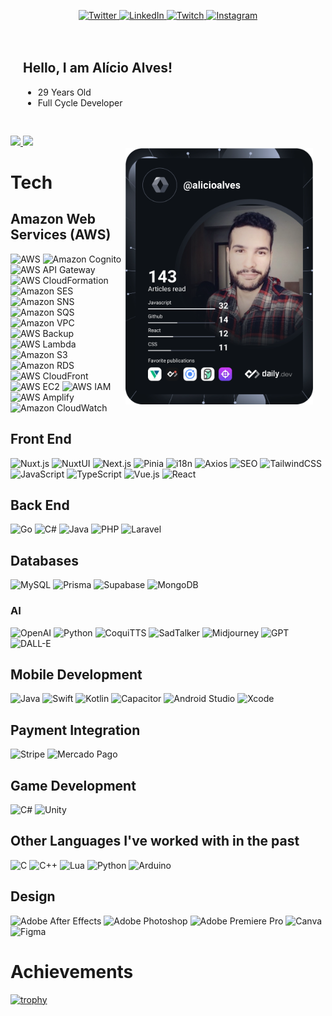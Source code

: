 <div align="left" style="margin-bottom:20px">

 <p align="center"><a href="https://twitter.com/alicioalvesm">
    <img
      src="https://img.shields.io/badge/Twitter-%231DA1F2.svg?style=for-the-badge&logo=Twitter&logoColor=white"
      alt="Twitter"
    />
  </a>
  </a>
  <a href="https://www.linkedin.com/in/al%C3%ADcio-alves-de-mendon%C3%A7a-58114313b/">
    <img
      src="https://img.shields.io/badge/linkedin-%230077B5.svg?style=for-the-badge&logo=linkedin&logoColor=white"
      alt="LinkedIn"
    />
  </a>
    <a href="https://www.twitch.tv/sn0wtv">
    <img
      src="https://img.shields.io/badge/Twitch-%239146FF.svg?style=for-the-badge&logo=Twitch&logoColor=white"
      alt="Twitch"
    />
  </a>
   <a href="https://www.instagram.com/alicio_a/">
    <img
      src="https://img.shields.io/badge/Instagram-%23E4405F.svg?style=for-the-badge&logo=Instagram&logoColor=white"
      alt="Instagram"
    />
  </a>
  </p>



<div style="padding:20px">

## Hello, I am Alício Alves!

- 29 Years Old
- Full Cycle Developer

 <a href="https://app.daily.dev/alicioalves"><img width="300" align="right" src="https://github.com/alicioalves/alicioalves/blob/main/devcard.svg" alt="Alício Alves's Dev Card" style="margin-top:50px;"/></a>

</div>

<div style="margin-top:10px">
<a href="https://github.com/alicioalves">
<img height="200px" w src="https://alicioalves-github-readme-stats.vercel.app/api?username=alicioalves&show_icons=true&theme=jolly&count_private=true?v=1"/>
<img height="200px" src="https://alicioalves-github-readme-stats.vercel.app/api/top-langs/?username=alicioalves&hide=shaderlab,css,hlsl,html,blade&layout=compact&show_icons=true&title_color=FE63D9&icon_color=34abeb&text_color=daf7dc&bg_color=291B3E&card_width=370&langs_count=6&">
</a>
</div>
</div>

<div style="margin-top:20px">

# Tech

## Amazon Web Services (AWS)

![AWS](https://img.shields.io/badge/Amazon%20AWS-%23FF9900.svg?style=for-the-badge&logo=amazon-aws&logoColor=white)
![Amazon Cognito](https://img.shields.io/badge/Amazon%20Cognito-%235A3876.svg?style=for-the-badge&logo=amazon-cognito&logoColor=white)
![AWS API Gateway](https://img.shields.io/badge/AWS%20API%20Gateway-%23FF4F8B.svg?style=for-the-badge&logo=amazon-aws&logoColor=white)
![AWS CloudFormation](https://img.shields.io/badge/AWS%20CloudFormation-%23FF4F8B.svg?style=for-the-badge&logo=amazon-cloudformation&logoColor=white)
![Amazon SES](https://img.shields.io/badge/Amazon%20SES-%23232F3E.svg?style=for-the-badge&logo=amazon-ses&logoColor=white)
![Amazon SNS](https://img.shields.io/badge/Amazon%20SNS-%23FF9900.svg?style=for-the-badge&logo=amazon-sns&logoColor=white)
![Amazon SQS](https://img.shields.io/badge/Amazon%20SQS-%23232F3E.svg?style=for-the-badge&logo=amazon-sqs&logoColor=white)
![Amazon VPC](https://img.shields.io/badge/Amazon%20VPC-%230071C5.svg?style=for-the-badge&logo=amazon-vpc&logoColor=white)
![AWS Backup](https://img.shields.io/badge/AWS%20Backup-%23232F3E.svg?style=for-the-badge&logo=amazon-aws&logoColor=white)
![AWS Lambda](https://img.shields.io/badge/AWS%20Lambda-%23FF9900.svg?style=for-the-badge&logo=aws-lambda&logoColor=white)
![Amazon S3](https://img.shields.io/badge/Amazon%20S3-%23F1502F.svg?style=for-the-badge&logo=amazon-s3&logoColor=white)
![Amazon RDS](https://img.shields.io/badge/Amazon%20RDS-%232178C4.svg?style=for-the-badge&logo=amazon-rds&logoColor=white)
![AWS CloudFront](https://img.shields.io/badge/AWS%20CloudFront-%23F05032.svg?style=for-the-badge&logo=amazon-aws&logoColor=white)
![AWS EC2](https://img.shields.io/badge/AWS%20EC2-%23FF9900.svg?style=for-the-badge&logo=amazon-ec2&logoColor=white)
![AWS IAM](https://img.shields.io/badge/AWS%20IAM-%232C4E98.svg?style=for-the-badge&logo=amazon-iam&logoColor=white)
![AWS Amplify](https://img.shields.io/badge/AWS%20Amplify-%23FF9900.svg?style=for-the-badge&logo=aws-amplify&logoColor=white)
![Amazon CloudWatch](https://img.shields.io/badge/Amazon%20CloudWatch-%23FF4F8B.svg?style=for-the-badge&logo=amazon-cloudwatch&logoColor=white)

## Front End

![Nuxt.js](https://img.shields.io/badge/Nuxt.js-%2300C58E.svg?style=for-the-badge&logo=nuxt.js&logoColor=white)
![NuxtUI](https://img.shields.io/badge/NuxtUI-%2300C58E.svg?style=for-the-badge&logo=nuxt.js&logoColor=white)
![Next.js](https://img.shields.io/badge/Next.js-%23000000.svg?style=for-the-badge&logo=next.js&logoColor=white)
![Pinia](https://img.shields.io/badge/Pinia-%23e5df88.svg?style=for-the-badge&logo=vue.js&logoColor=white)
![i18n](https://img.shields.io/badge/i18n-%230076B6.svg?style=for-the-badge&logo=google-translate&logoColor=white)
![Axios](https://img.shields.io/badge/Axios-%23202429.svg?style=for-the-badge&logo=axios&logoColor=white)
![SEO](https://img.shields.io/badge/SEO-%23326791.svg?style=for-the-badge&logo=google&logoColor=white)
![TailwindCSS](https://img.shields.io/badge/tailwindcss-%2338B2AC.svg?style=for-the-badge&logo=tailwind-css&logoColor=white)
![JavaScript](https://img.shields.io/badge/javascript-%23323330.svg?style=for-the-badge&logo=javascript&logoColor=%23F7DF1E)
![TypeScript](https://img.shields.io/badge/typescript-%23007ACC.svg?style=for-the-badge&logo=typescript&logoColor=white)
![Vue.js](https://img.shields.io/badge/vuejs-%2335495e.svg?style=for-the-badge&logo=vuedotjs&logoColor=%234FC08D)
![React](https://img.shields.io/badge/react-%2320232a.svg?style=for-the-badge&logo=react&logoColor=%2361DAFB)

## Back End

![Go](https://img.shields.io/badge/go-%2300ADD8.svg?style=for-the-badge&logo=go&logoColor=white)
![C#](https://img.shields.io/badge/c%23-%23239120.svg?style=for-the-badge&logo=c-sharp&logoColor=white)
![Java](https://img.shields.io/badge/java-%23ED8B00.svg?style=for-the-badge&logo=java&logoColor=white)
![PHP](https://img.shields.io/badge/php-%23777BB4.svg?style=for-the-badge&logo=php&logoColor=white)
![Laravel](https://img.shields.io/badge/laravel-%23FF2D20.svg?style=for-the-badge&logo=laravel&logoColor=white)

## Databases

![MySQL](https://img.shields.io/badge/mysql-%2300f.svg?style=for-the-badge&logo=mysql&logoColor=white)
![Prisma](https://img.shields.io/badge/Prisma-%232D3748.svg?style=for-the-badge&logo=prisma&logoColor=white)
![Supabase](https://img.shields.io/badge/Supabase-%2300C4B9.svg?style=for-the-badge&logo=supabase&logoColor=white)
![MongoDB](https://img.shields.io/badge/MongoDB-%2347A248.svg?style=for-the-badge&logo=mongodb&logoColor=white)

### AI

![OpenAI](https://img.shields.io/badge/OpenAI-%234EA94B.svg?style=for-the-badge&logo=openai&logoColor=white)
![Python](https://img.shields.io/badge/python-3670A0?style=for-the-badge&logo=python&logoColor=ffdd54)
![CoquiTTS](https://img.shields.io/badge/CoquiTTS-%230077B5.svg?style=for-the-badge&logo=coqui&logoColor=white)
![SadTalker](https://img.shields.io/badge/SadTalker-%23FF4F8B.svg?style=for-the-badge&logo=ai&logoColor=white)
![Midjourney](https://img.shields.io/badge/Midjourney-%234084B4.svg?style=for-the-badge&logo=midjourney&logoColor=white)
![GPT](https://img.shields.io/badge/GPT-%237F7FFF.svg?style=for-the-badge&logo=gpt&logoColor=white)
![DALL-E](https://img.shields.io/badge/DALL--E-%234A4A4A.svg?style=for-the-badge&logo=openai&logoColor=white)


## Mobile Development

![Java](https://img.shields.io/badge/Java-%23ED8B00.svg?style=for-the-badge&logo=java&logoColor=white)
![Swift](https://img.shields.io/badge/Swift-%23FA7343.svg?style=for-the-badge&logo=swift&logoColor=white)
![Kotlin](https://img.shields.io/badge/Kotlin-%230095D5.svg?style=for-the-badge&logo=kotlin&logoColor=white)
![Capacitor](https://img.shields.io/badge/Capacitor-%230064FF.svg?style=for-the-badge&logo=capacitor&logoColor=white)
![Android Studio](https://img.shields.io/badge/Android%20Studio-3DDC84.svg?style=for-the-badge&logo=android-studio&logoColor=white)
![Xcode](https://img.shields.io/badge/Xcode-%230071C5.svg?style=for-the-badge&logo=xcode&logoColor=white)

## Payment Integration

![Stripe](https://img.shields.io/badge/Stripe-%23646CFF.svg?style=for-the-badge&logo=stripe&logoColor=white)
![Mercado Pago](https://img.shields.io/badge/Mercado%20Pago-%2300B2E3.svg?style=for-the-badge&logo=mercadopago&logoColor=white)

## Game Development

![C#](https://img.shields.io/badge/c%23-%23239120.svg?style=for-the-badge&logo=c-sharp&logoColor=white)
![Unity](https://img.shields.io/badge/unity-%23000000.svg?style=for-the-badge&logo=unity&logoColor=white)


## Other Languages I've worked with in the past

![C](https://img.shields.io/badge/c-%2300599C.svg?style=for-the-badge&logo=c&logoColor=white)
![C++](https://img.shields.io/badge/c++-%2300599C.svg?style=for-the-badge&logo=c%2B%2B&logoColor=white)
![Lua](https://img.shields.io/badge/lua-%232C2D72.svg?style=for-the-badge&logo=lua&logoColor=white)
![Python](https://img.shields.io/badge/python-3670A0?style=for-the-badge&logo=python&logoColor=ffdd54)
![Arduino](https://img.shields.io/badge/-Arduino-00979D?style=for-the-badge&logo=Arduino&logoColor=white)

## Design

![Adobe After Effects](https://img.shields.io/badge/Adobe%20After%20Effects-9999FF.svg?style=for-the-badge&logo=Adobe%20After%20Effects&logoColor=white)
![Adobe Photoshop](https://img.shields.io/badge/adobe%20photoshop-%2331A8FF.svg?style=for-the-badge&logo=adobe%20photoshop&logoColor=white)
![Adobe Premiere Pro](https://img.shields.io/badge/Adobe%20Premiere%20Pro-9999FF.svg?style=for-the-badge&logo=Adobe%20Premiere%20Pro&logoColor=white)
![Canva](https://img.shields.io/badge/Canva-%2300C4CC.svg?style=for-the-badge&logo=Canva&logoColor=white)
![Figma](https://img.shields.io/badge/figma-%23F24E1E.svg?style=for-the-badge&logo=figma&logoColor=white)

</div>

<div>

# Achievements

[![trophy](https://github-profile-trophy.vercel.app/?username=alicioalves&theme=dracula&column=-1&no-bg=true&no-frame=true)](https://github.com/ryo-ma/github-profile-trophy)

</div>
